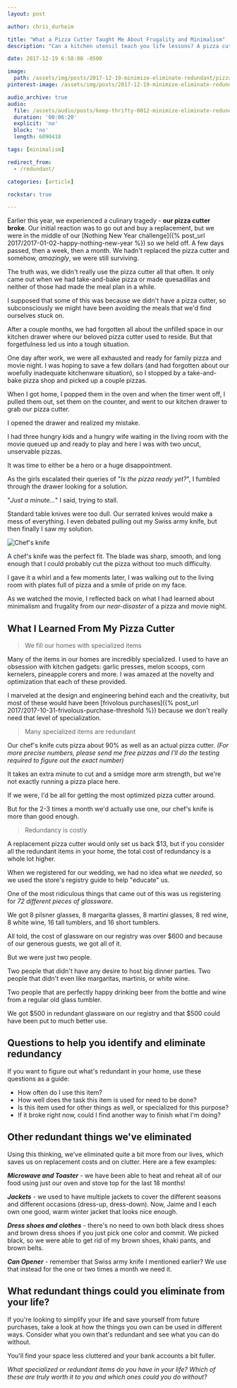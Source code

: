 ```yaml
---
layout: post

author: chris_durheim

title: "What a Pizza Cutter Taught Me About Frugality and Minimalism"
description: "Can a kitchen utensil teach you life lessons? A pizza cutter once taught me some cool stuff about minimalism and frugality :)"

date: 2017-12-19 6:58:00 -0500

image:
  path: /assets/img/posts/2017-12-19-minimize-eliminate-redundant/pizza-cutter.jpg
pinterest-image: /assets/img/posts/2017-12-19-minimize-eliminate-redundant/pizza-cutter-pinterest

audio_archive: true
audio:
  file: /assets/audio/posts/keep-thrifty-0012-minimize-eliminate-redundant.mp3
  duration: '00:06:20'
  explicit: 'no'
  block: 'no'
  length: 6090418

tags: [minimalism]

redirect_from:
  - /redundant/

categories: [article]

rockstar: true

---
```


Earlier this year, we experienced a culinary tragedy - __our pizza cutter broke__. Our initial reaction was to go out and buy a replacement, but we were in the middle of our [Nothing New Year challenge]({% post_url 2017/2017-01-02-happy-nothing-new-year %}) so we held off. A few days passed, then a week, then a month. We hadn't replaced the pizza cutter and somehow, _amazingly_, we were still surviving.

The truth was, we didn't really use the pizza cutter all that often. It only came out when we had take-and-bake pizza or made quesadillas and neither of those had made the meal plan in a while.

I supposed that some of this was because we didn't have a pizza cutter, so subconsciously we might have been avoiding the meals that we'd find ourselves stuck on.

After a couple months, we had forgotten all about the unfilled space in our kitchen drawer where our beloved pizza cutter used to reside. But that forgetfulness led us into a tough situation.

One day after work, we were all exhausted and ready for family pizza and movie night. I was hoping to save a few dollars (and had forgotten about our woefully inadequate kitchenware situation), so I stopped by a take-and-bake pizza shop and picked up a couple pizzas.

When I got home, I popped them in the oven and when the timer went off, I pulled them out, set them on the counter, and went to our kitchen drawer to grab our pizza cutter.

I opened the drawer and realized my mistake.

I had three hungry kids and a hungry wife waiting in the living room with the movie queued up and ready to play and here I was with two uncut, unservable pizzas.

It was time to either be a hero or a huge disappointment.

As the girls escalated their queries of "_Is the pizza ready yet?_", I fumbled through the drawer looking for a solution.

"_Just a minute..._" I said, trying to stall.

Standard table knives were too dull. Our serrated knives would make a mess of everything. I even debated pulling out my Swiss army knife, but then finally I saw my solution.

![Chef's knife]({{site.url}}/assets/img/posts/2017-12-19-minimize-eliminate-redundant/chefs-knife.jpg)

A chef's knife was the perfect fit. The blade was sharp, smooth, and long enough that I could probably cut the pizza without too much difficulty.

I gave it a whirl and a few moments later, I was walking out to the living room with plates full of pizza and a smile of pride on my face.

As we watched the movie, I reflected back on what I had learned about minimalism and frugality from our _near-disaster_ of a pizza and movie night.

## What I Learned From My Pizza Cutter

> We fill our homes with specialized items

Many of the items in our homes are incredibly specialized. I used to have an obsession with kitchen gadgets: garlic presses, melon scoops, corn kernelers, pineapple corers and more. I was amazed at the novelty and optimization that each of these provided.

I marveled at the design and engineering behind each and the creativity, but most of these would have been [frivolous purchases]({% post_url 2017/2017-10-31-frivolous-purchase-threshold %}) because we don't really need that level of specialization.

> Many specialized items are redundant

Our chef's knife cuts pizza about 90% as well as an actual pizza cutter. _(For more precise numbers, please send me free pizzas and I'll do the testing required to figure out the exact number)_

It takes an extra minute to cut and a smidge more arm strength, but we're not exactly running a pizza place here.

If we were, I'd be all for getting the most optimized pizza cutter around.

But for the 2-3 times a month we'd actually use one, our chef's knife is more than good enough.

> Redundancy is costly

A replacement pizza cutter would only set us back $13, but if you consider all the redundant items in your home, the total cost of redundancy is a whole lot higher.

When we registered for our wedding, we had no idea what we _needed_, so we used the store's registry guide to help "educate" us.

One of the most ridiculous things that came out of this was us registering for _72 different pieces of glassware_.

We got 8 pilsner glasses, 8 margarita glasses, 8 martini glasses, 8 red wine, 8 white wine, 16 tall tumblers, and 16 short tumblers.

All told, the cost of glassware on our registry was over $600 and because of our generous guests, we got  all of it.

But we were just two people.

Two people that didn't have any desire to host big dinner parties. Two people that didn't even like margaritas, martinis, or white wine.

Two people that are perfectly happy drinking beer from the bottle and wine from a regular old glass tumbler.

We got $500 in redundant glassware on our registry and that $500 could have been put to much better use.

## Questions to help you identify and eliminate redundancy

If you want to figure out what's redundant in your home, use these questions as a guide:

- How often do I use this item?
- How well does the task this item is used for need to be done?
- Is this item used for other things as well, or specialized for this purpose?
- If it broke right now, could I find another way to finish what I'm doing?

## Other redundant things we've eliminated

Using this thinking, we've eliminated quite a bit more from our lives, which saves us on replacement costs and on clutter. Here are a few examples:

___Microwave and Toaster___ - we have been able to heat and reheat all of our food using just our oven and stove top for the last 18 months!

___Jackets___ - we used to have multiple jackets to cover the different seasons and different occasions (dress-up, dress-down). Now, Jaime and I each own one good, warm winter jacket that looks nice enough.

___Dress shoes and clothes___ - there's no need to own both black dress shoes and brown dress shoes if you just pick one color and commit. We picked black, so we were able to get rid of my brown shoes, khaki pants, and brown belts.

___Can Opener___ - remember that Swiss army knife I mentioned earlier? We use that instead for the one or two times a month we need it.

## What redundant things could you eliminate from your life?

If you're looking to simplify your life and save yourself from future purchases, take a look at how the things you own can be used in different ways. Consider what you own that's redundant and see what you can do without.

You'll find your space less cluttered and your bank accounts a bit fuller.

_What specialized or redundant items do you have in your life? Which of these are truly worth it to you and which ones could you do without?_
